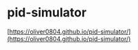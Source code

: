 # pid-simulator
[https://oliver0804.github.io/pid-simulator/](https://oliver0804.github.io/pid-simulator/)
